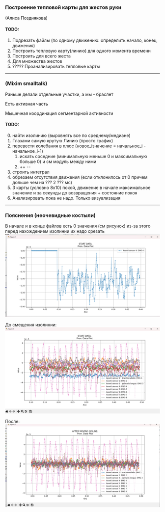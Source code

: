 ### Построение тепловой карты для жестов руки  

(Алиса Позднякова)

#### TODO:
1) Подрезать файлы (по одному движению: определить начало, конец движения)
2) Построить тепловую карту(линию) для одного момента времени
3) Построить для всего жеста
4) Для множества жестов
5) ????? Проанализировать тепловые карты 

_______________
### (Mixim smalltalk)
Раньше делали отдельные участки, а мы - браслет

Есть активная часть

Мышечная координация сегментарной активности
#### TODO:


0) найти изолинию (выровнять все по среднему/медиане)
1) Глазами самую крутую Линию (просто график)
2) перевести колебания в плюс (новое_iзначение = начальное_i - начальное_i-1)
   1) искать соседние (минимальную меньше 0 и максимальную больше 0) и см модуль между ними
   2) ++ --
3) строить интеграл
4) обрезаем отсутствия движения (если отклонилось от 0 причем дольше чем на ??? 2 ??? мс)
5) 3 карты (условно 8х10) покой, движение в начале максимальное значение и за секунды до возвращения + состояние покоя
6) Анализировать пока не надо. Только визуализация



___
### Пояснения (неочевидные костыли)


В начале и в конце файлов есть 0 значения (см рисунок) из-за этого перед нахождением изолинии их надо срезать
![img.png](img/start_zeros.png)


До смещения изолинии:
![img.png](img/before_reiso.png)

После:
![img_1.png](img/after_reiso.png)